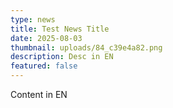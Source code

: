 ```yaml
---
type: news
title: Test News Title
date: 2025-08-03
thumbnail: uploads/84_c39e4a82.png
description: Desc in EN
featured: false
---
```


Content in EN